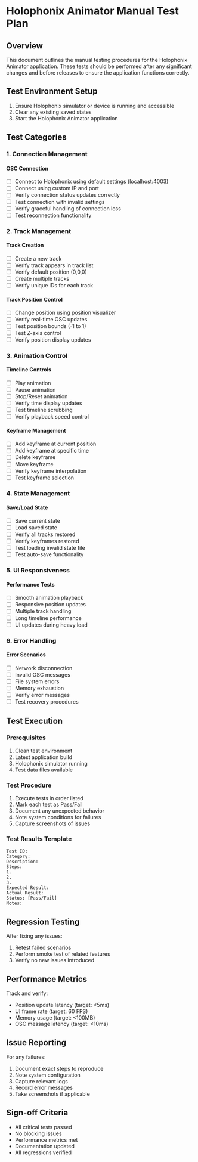 # Holophonix Animator Manual Test Plan

## Overview
This document outlines the manual testing procedures for the Holophonix Animator application. These tests should be performed after any significant changes and before releases to ensure the application functions correctly.

## Test Environment Setup
1. Ensure Holophonix simulator or device is running and accessible
2. Clear any existing saved states
3. Start the Holophonix Animator application

## Test Categories

### 1. Connection Management
#### OSC Connection
- [ ] Connect to Holophonix using default settings (localhost:4003)
- [ ] Connect using custom IP and port
- [ ] Verify connection status updates correctly
- [ ] Test connection with invalid settings
- [ ] Verify graceful handling of connection loss
- [ ] Test reconnection functionality

### 2. Track Management
#### Track Creation
- [ ] Create a new track
- [ ] Verify track appears in track list
- [ ] Verify default position (0,0,0)
- [ ] Create multiple tracks
- [ ] Verify unique IDs for each track

#### Track Position Control
- [ ] Change position using position visualizer
- [ ] Verify real-time OSC updates
- [ ] Test position bounds (-1 to 1)
- [ ] Test Z-axis control
- [ ] Verify position display updates

### 3. Animation Control
#### Timeline Controls
- [ ] Play animation
- [ ] Pause animation
- [ ] Stop/Reset animation
- [ ] Verify time display updates
- [ ] Test timeline scrubbing
- [ ] Verify playback speed control

#### Keyframe Management
- [ ] Add keyframe at current position
- [ ] Add keyframe at specific time
- [ ] Delete keyframe
- [ ] Move keyframe
- [ ] Verify keyframe interpolation
- [ ] Test keyframe selection

### 4. State Management
#### Save/Load State
- [ ] Save current state
- [ ] Load saved state
- [ ] Verify all tracks restored
- [ ] Verify keyframes restored
- [ ] Test loading invalid state file
- [ ] Test auto-save functionality

### 5. UI Responsiveness
#### Performance Tests
- [ ] Smooth animation playback
- [ ] Responsive position updates
- [ ] Multiple track handling
- [ ] Long timeline performance
- [ ] UI updates during heavy load

### 6. Error Handling
#### Error Scenarios
- [ ] Network disconnection
- [ ] Invalid OSC messages
- [ ] File system errors
- [ ] Memory exhaustion
- [ ] Verify error messages
- [ ] Test recovery procedures

## Test Execution

### Prerequisites
1. Clean test environment
2. Latest application build
3. Holophonix simulator running
4. Test data files available

### Test Procedure
1. Execute tests in order listed
2. Mark each test as Pass/Fail
3. Document any unexpected behavior
4. Note system conditions for failures
5. Capture screenshots of issues

### Test Results Template
```
Test ID: 
Category: 
Description: 
Steps:
1. 
2. 
3. 
Expected Result: 
Actual Result: 
Status: [Pass/Fail]
Notes: 
```

## Regression Testing
After fixing any issues:
1. Retest failed scenarios
2. Perform smoke test of related features
3. Verify no new issues introduced

## Performance Metrics
Track and verify:
- Position update latency (target: <5ms)
- UI frame rate (target: 60 FPS)
- Memory usage (target: <100MB)
- OSC message latency (target: <10ms)

## Issue Reporting
For any failures:
1. Document exact steps to reproduce
2. Note system configuration
3. Capture relevant logs
4. Record error messages
5. Take screenshots if applicable

## Sign-off Criteria
- All critical tests passed
- No blocking issues
- Performance metrics met
- Documentation updated
- All regressions verified
